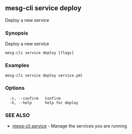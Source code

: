 ## mesg-cli service deploy

Deploy a new service

### Synopsis

Deploy a new service

```
mesg-cli service deploy [flags]
```

### Examples

```
mesg-cli service deploy service.yml
```

### Options

```
  -c, --confirm   Confirm
  -h, --help      help for deploy
```

### SEE ALSO

* [mesg-cli service](mesg-cli_service.md)	 - Manage the services you are running

